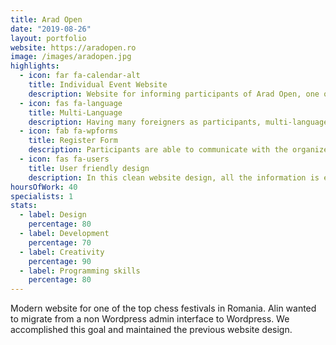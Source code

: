 ```yaml
---
title: Arad Open
date: "2019-08-26"
layout: portfolio
website: https://aradopen.ro
image: /images/aradopen.jpg
highlights: 
  - icon: far fa-calendar-alt
    title: Individual Event Website
    description: Website for informing participants of Arad Open, one of the largest chess festivals in Romania.
  - icon: fas fa-language
    title: Multi-Language
    description: Having many foreigners as participants, multi-language was a key priority in developing this website.
  - icon: fab fa-wpforms
    title: Register Form
    description: Participants are able to communicate with the organizer by filling the registration form, easily accessible from the landing page.
  - icon: fas fa-users
    title: User friendly design
    description: In this clean website design, all the information is easily accessible.
hoursOfWork: 40
specialists: 1
stats:
  - label: Design
    percentage: 80
  - label: Development
    percentage: 70
  - label: Creativity
    percentage: 90
  - label: Programming skills
    percentage: 80
---
```


Modern website for one of the top chess festivals in Romania. Alin wanted to migrate from a non Wordpress admin interface to Wordpress. We accomplished this goal and maintained the previous website design.
